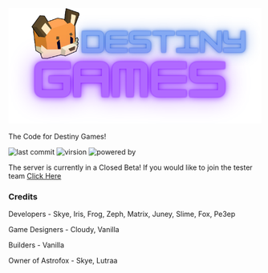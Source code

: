 ![DestinyGames Logo](https://github.com/Astrofox-Studios/DESTINYResource/blob/main/logo.png)

The Code for Destiny Games! 

![last commit](https://img.shields.io/github/last-commit/Astrofox-Studios/DESTINYResource?style=for-the-badge) ![virsion](https://img.shields.io/badge/Minecraft-1.20.4-8403fc?style=for-the-badge) ![powered by](https://img.shields.io/badge/Powered_by-EXP-Host-038cfc?style=for-the-badge)

The server is currently in a Closed Beta! If you would like to join the tester team [Click Here](https://destinygames.org)

### Credits

Developers - Skye, Iris, Frog, Zeph, Matrix, Juney, Slime, Fox, Pe3ep

Game Designers - Cloudy, Vanilla

Builders - Vanilla

Owner of Astrofox - Skye, Lutraa
